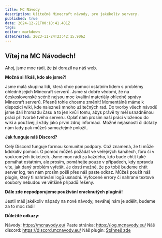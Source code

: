 ```yaml
---
title: MC Návody
description: Užitečné Minecraft návody, pro jakékoliv servery.
published: true
date: 2024-12-21T00:18:41.481Z
tags: 
editor: markdown
dateCreated: 2023-11-24T23:42:15.906Z
---
```


## Vítej na MC Návodech!

Ahoj, jsme moc rádi, že jsi dorazil na náš web.

**Možná si říkáš, kdo ale jsme?**!

Jsme malá skupina lidí, která chce pomoci ostatním lidem s problémy ohledně jejich Minecraft serverů. Jsme si dobře vědomi, že na československé scéně nejsou moc kvalitní materiály ohledně správy Minecraft serverů. Přesně tohle chceme změnit! Momentálně máme k dispozici wiki, kde nalezneš mnoho užitečných rad.
Do tvorby všech návodů jsme dali hromadu času a to jen kvůli tomu, abys právě ty měl usnadněnou práci při tvorbě tvého serveru. Oplať nám prosím naší práci vloženou do wiki a používej jí vždy jako první zdroj informací. Možné nejasnosti či dotazy nám tady pak můžeš samozřejmě položit.

**Jak funguje náš Discord?**

Celý Discord funguje formou komunitní podpory. Což znamená, že ti může kdokoliv pomoci. O pomoc můžeš požádat ve veřejných kanálech, fóru či v soukromých ticketech. Jsme moc rádi za každého, kdo bude chtít také pomáhat ostatním, ale prosím, pomáhejte pouze v případech, kdy opravdu víte, jak daný problém vyřešit.
Je dosti možné, že po tobě budeme chtít server log, ten nám prosím pošli přes náš paste odkaz. Můžeš použít náš plugin, který ti nahrávání logů usnadní. Vyfocené errory či nahrané textové soubory nebudou ve většině případů řešeny.

**Dále zde nepodporujeme používání cracknutých pluginů!**

Jestli máš jakékoliv nápady na nové návody, neváhej nám je sdělit, budeme za to moc rádi!

**Důležité odkazy:**

Návody: https://mcnavody.eu/
Paste stránka: https://log.mcnavody.eu/
Náš discord: https://discord.mcnavody.eu/
Náš plugin: [Stáhneš zde](https://github.com/Fejby/MCNavody-plugin/releases/)
<br>
<div id="kofi-button-container"></div>

